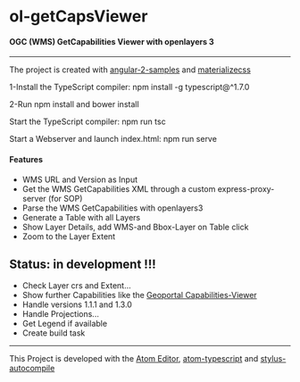 # ol-getCapsViewer
#### OGC (WMS) GetCapabilities Viewer with openlayers 3
---


The project is created with [angular-2-samples](https://github.com/thelgevold/angular-2-samples) and [materializecss](http://materializecss.com)

1-Install the TypeScript compiler: npm install -g typescript@^1.7.0

2-Run npm install and bower install

Start the TypeScript compiler: npm run tsc

Start a Webserver and launch index.html: npm run serve


#### Features
* WMS URL and Version as Input
* Get the WMS GetCapabilities XML through a custom express-proxy-server (for SOP)
* Parse the WMS GetCapabilities with openlayers3
* Generate a Table with all Layers
* Show Layer Details, add WMS-and Bbox-Layer on Table click
* Zoom to the Layer Extent

## Status: in development !!!
* Check Layer crs and Extent...
* Show further Capabilities like the [Geoportal Capabilities-Viewer](https://geoportal.bayern.de/getcapabilities)
* Handle versions 1.1.1 and 1.3.0
* Handle Projections...
* Get Legend if available
* Create build task


---
This Project is developed with the [Atom Editor](https://atom.io/), [atom-typescript](https://atom.io/packages/atom-typescript) and [stylus-autocompile](https://atom.io/packages/stylus-autocompile)
